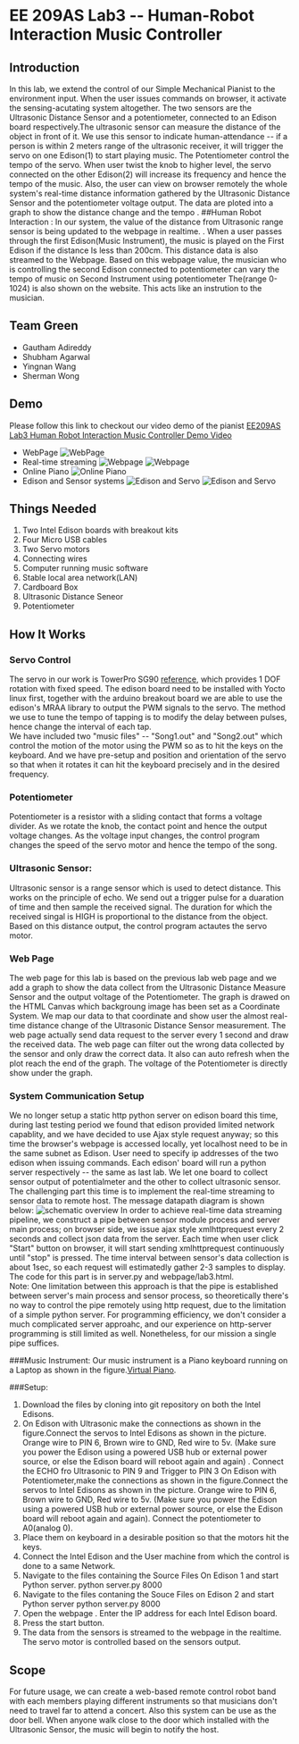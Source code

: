 # EE 209AS Lab3 -- Human-Robot Interaction Music Controller

## Introduction
In this lab, we extend the control of our Simple Mechanical Pianist to the environment input. When the user issues commands on browser, it activate the sensing-acutating system altogether. The two sensors are the Ultrasonic Distance Sensor and a potentiometer, connected to an Edison board respectively.The ultrasonic sensor can measure the distance of the object in front of it. We use this sensor to indicate human-attendance -- if a person is within 2 meters range of the ultrasonic receiver, it will trigger the servo on one Edison(1) to start playing music. The Potentiometer control the tempo of the servo. When user twist the knob to higher level, the servo connected on the other Edison(2) will increase its frequency and hence the tempo of the music. Also, the user can view on browser remotely the whole system's real-time distance information gathered by the Ultrasonic Distance Sensor and the potentiometer voltage output. The data are ploted into a graph to show the distance change and the tempo . 
##Human Robot Interaction :
In our system, the value of the distance from Ultrasonic range sensor is being updated to the webpage in realtime. . When a user passes through the first Edison(Music Instrument), the music is played on the First Edison if the distance Is less than 200cm. This distance data is also streamed to the Webpage. Based on this webpage value, the musician who is controlling the second Edison connected to potentiometer can vary the tempo of music on Second Instrument using potentiometer The(range 0-1024) is also shown on the website. This acts like an instrution to the musician.



## Team Green
* Gautham Adireddy 
* Shubham Agarwal
* Yingnan Wang
* Sherman Wong

## Demo
Please follow this link to checkout our video demo of the pianist [EE209AS Lab3 Human Robot Interaction Music Controller Demo Video](https://www.youtube.com/watch?v=u1IBEz-Xya8)

* WebPage
![WebPage](https://github.com/EE209AS/Lab2/raw/master/Images/1.jpg)
* Real-time streaming
![Webpage](https://github.com/EE209AS/Lab3/raw/master/monitor.png)
![Webpage](https://github.com/EE209AS/Lab3/raw/master/monitor2.png)
* Online Piano
![Online Piano](https://github.com/EE209AS/Lab2/raw/master/Images/2.png)
* Edison and Sensor systems
![Edison and Servo](https://github.com/EE209AS/Lab3/raw/master/ultrasonic.PNG)
![Edison and Servo](https://github.com/EE209AS/Lab3/raw/master/Potetnioemter.PNG)

## Things Needed
1. Two Intel Edison boards with breakout kits
2. Four Micro USB cables  
3. Two Servo motors
4. Connecting wires
5. Computer running music software  
6. Stable local area network(LAN)  
7. Cardboard Box
8. Ultrasonic Distance Seneor
9. Potentiometer


## How It Works
### Servo Control
  The servo in our work is TowerPro SG90 [reference](http://www.micropik.com/PDF/SG90Servo.pdf), which provides 1 DOF rotation with fixed speed. The edison board need to be installed with Yocto linux first, together with the arduino breakout board we are able to use the edison's MRAA library to output the PWM signals to the servo. The method we use to tune the tempo of tapping is to modify the delay between pulses, hence change the interval of each tap.  
  We have included two "music files" -- "Song1.out" and "Song2.out" which control the motion of the motor using the PWM so as to hit the keys on the keyboard. And we have pre-setup and position and orientation of the servo so that when it rotates it can hit the keyboard precisely and in the desired frequency.

### Potentiometer
Potentiometer is a resistor with a sliding contact that forms a voltage divider. As we rotate the knob, the contact point and hence the output voltage changes. As the voltage input changes, the control program changes the speed of the servo motor and hence the tempo of the song. 

### Ultrasonic Sensor:
Ultrasonic sensor is a range sensor which is used to detect distance. This works on the principle of echo. We send out a trigger pulse for a duaration of time and then sample the received signal. The duration for which the received singal is HIGH  is proportional to the distance from the object. Based on this distance output, the control program actautes the servo motor.
  
### Web Page
The web page for this lab is based on the previous lab web page and we add a graph to show the data collect from the Ultrasonic Distance Measure Sensor and the output voltage of the Potentiometer. The graph is drawed on the HTML Canvas which backgroung image has been set as a Coordinate System. We map our data to that coordinate and show user the almost real-time distance change of the Ultrasonic Distance Sensor measurement. The web page actually send data request to the server every 1 second and draw the received data. The web page can filter out the wrong data collected by the sensor and only draw the correct data. It also can auto refresh when the plot reach the end of the graph. The voltage of the Potentiometer is directly show under the graph.
  
### System Communication Setup
  We no longer setup a static http python server on edison board this time, during last testing period we found that edison provided limited network capablity, and we have decided to use Ajax style request anyway; so this time the browser's webpage is accessed locally, yet localhost need to be in the same subnet as Edison. User need to specify ip addresses of the two edison when issuing commands. Each edison' board will run a python server respectively -- the same as last lab. We let one board to collect sensor output of potentialmeter and the other to collect ultrasonic sensor. The challenging part this time is to implement the real-time streaming to sensor data to remote host. The message datapath diagram is shown below: 
![schematic overview](https://github.com/EE209AS/Lab3/raw/master/diagram.png)
In order to achieve real-time data streaming pipeline, we construct a pipe between sensor module process and server main process; on browser side, we issue ajax style xmlhttprequest every 2 seconds and collect json data from the server. Each time when user click "Start" button on browser, it will start sending xmlhttprequest continuously until "stop" is pressed. The time interval between sensor's data collection is about 1sec, so each request will estimatedly gather 2-3 samples to display. The code for this part is in server.py and webpage/lab3.html.  
Note: One limitation between this approach is that the pipe is established between server's main process and sensor process, so theoretically there's no way to control the pipe remotely using http request, due to the limitation of a simple python server. For programming efficiency, we don't consider a much complicated server approahc, and our experience on http-server programming is still limited as well. Nonetheless, for our mission a single pipe suffices.
  
###Music Instrument:
 Our music instrument is a Piano keyboard running on a Laptop as shown in the figure.[Virtual Piano](http://virtualpiano.net/).

###Setup:
1. Download the files by cloning into git repository on both the Intel Edisons. 
2. On Edison with Ultrasonic make the connections as shown in the figure.Connect the servos to Intel Edisons as shown in the picture. Orange wire to PIN 6, Brown wire to GND, Red wire to 5v. (Make sure you  power the Edison using a powered USB hub or external power source, or else the Edison board will reboot again and again) . Connect the ECHO fro Ultrasonic to PIN 9 and Trigger to PIN 3
  On Edison with Potentiometer,make the connections as shown in the figure.Connect the servos to Intel Edisons as shown in the picture. Orange wire to PIN 6, Brown wire to GND, Red wire to 5v. (Make sure you  power the Edison using a powered USB hub or external power source, or else the Edison board will reboot again and again). Connect the potentiometer to A0(analog 0).
3. Place them on keyboard in a desirable position so that the motors hit the keys.
4. Connect the Intel Edison and the User machine from which the control is done to a same Network.
5. Navigate to the files containing the Source Files On Edison 1 and start  Python server.
   python server.py 8000
6. Navigate to the files contaning the Souce Files on Edison 2 and start Python server
   python server.py 8000
7. Open the webpage . Enter the IP address for each Intel Edison board.
8. Press the start button.
9. The  data from the sensors is streamed to the webpage in the realtime. The servo motor is controlled based on the sensors output.


## Scope
For future usage, we can create a web-based remote control robot band with each members playing different instruments so that musicians don't need to travel far to attend a concert. Also this system can be use as the door bell. When anyone walk close to the door which installed with the Ultrasonic Sensor, the music will begin to notify the host.


